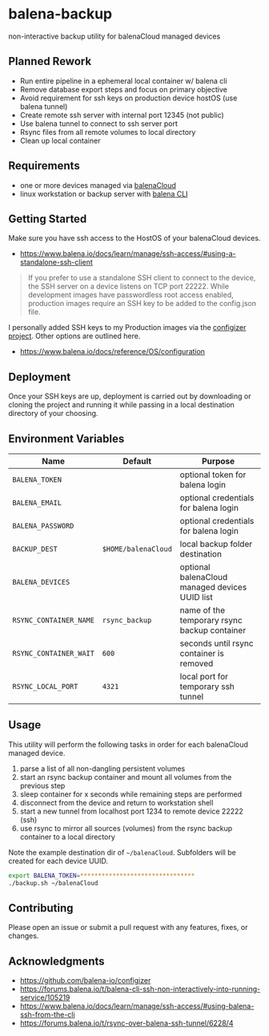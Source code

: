 # balena-backup

non-interactive backup utility for balenaCloud managed devices

## Planned Rework

- Run entire pipeline in a ephemeral local container w/ balena cli
- Remove database export steps and focus on primary objective
- Avoid requirement for ssh keys on production device hostOS (use balena tunnel)
- Create remote ssh server with internal port 12345 (not public)
- Use balena tunnel to connect to ssh server port
- Rsync files from all remote volumes to local directory
- Clean up local container

## Requirements

- one or more devices managed via [balenaCloud](https://www.balena.io/cloud/)
- linux workstation or backup server with [balena CLI](https://www.balena.io/docs/reference/balena-cli/)

## Getting Started

Make sure you have ssh access to the HostOS of your balenaCloud devices.

- <https://www.balena.io/docs/learn/manage/ssh-access/#using-a-standalone-ssh-client>

> If you prefer to use a standalone SSH client to connect to the device, the SSH server on a device listens on TCP port 22222. While development images have passwordless root access enabled, production images require an SSH key to be added to the config.json file.

I personally added SSH keys to my Production images via the [configizer project](https://github.com/balena-io-playground/configizer). Other options are outlined here.

- <https://www.balena.io/docs/reference/OS/configuration>

## Deployment

Once your SSH keys are up, deployment is carried out by downloading or cloning the project and running it while passing in a local destination directory of your choosing.

## Environment Variables

| Name                   | Default                   | Purpose                                        |
| ---------------------- | ------------------------- | ---------------------------------------------- |
| `BALENA_TOKEN`         |                           | optional token for balena login                |
| `BALENA_EMAIL`         |                           | optional credentials for balena login          |
| `BALENA_PASSWORD`      |                           | optional credentials for balena login          |
| `BACKUP_DEST`          | `$HOME/balenaCloud`       | local backup folder destination                |
| `BALENA_DEVICES`       |                           | optional balenaCloud managed devices UUID list |
| `RSYNC_CONTAINER_NAME` | `rsync_backup`            | name of the temporary rsync backup container   |
| `RSYNC_CONTAINER_WAIT` | `600`                     | seconds until rsync container is removed       |
| `RSYNC_LOCAL_PORT`     | `4321`                    | local port for temporary ssh tunnel            |

## Usage

This utility will perform the following tasks in order for each balenaCloud managed device.

1. parse a list of all non-dangling persistent volumes
2. start an rsync backup container and mount all volumes from the previous step
3. sleep container for x seconds while remaining steps are performed
4. disconnect from the device and return to workstation shell
5. start a new tunnel from localhost port 1234 to remote device 22222 (ssh)
6. use rsync to mirror all sources (volumes) from the rsync backup container to a local directory

Note the example destination dir of `~/balenaCloud`. Subfolders will be created for each device UUID.

```bash
export BALENA_TOKEN=********************************
./backup.sh ~/balenaCloud
```

## Contributing

Please open an issue or submit a pull request with any features, fixes, or changes.

## Acknowledgments

- <https://github.com/balena-io/configizer>
- <https://forums.balena.io/t/balena-cli-ssh-non-interactively-into-running-service/105219>
- <https://www.balena.io/docs/learn/manage/ssh-access/#using-balena-ssh-from-the-cli>
- <https://forums.balena.io/t/rsync-over-balena-ssh-tunnel/6228/4>
